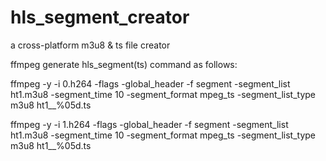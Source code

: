 # hls_segment_creator
a cross-platform m3u8 &amp; ts file creator


ffmpeg generate hls_segment(ts) command as follows:

ffmpeg -y -i 0.h264 -flags -global_header -f segment -segment_list ht1.m3u8 -segment_time 10 -segment_format mpeg_ts -segment_list_type m3u8 ht1__%05d.ts

ffmpeg -y -i 1.h264 -flags -global_header -f segment -segment_list ht1.m3u8 -segment_time 10 -segment_format mpeg_ts -segment_list_type m3u8 ht1__%05d.ts
